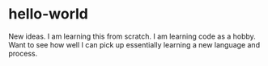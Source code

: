 # hello-world
New ideas. I am learning this from scratch.
I am learning code as a hobby. Want to see how well I can pick up essentially learning a new language and process.
